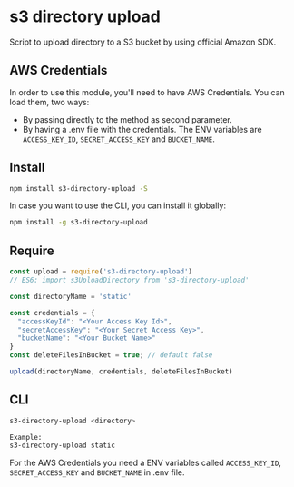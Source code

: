 # s3 directory upload

Script to upload directory to a S3 bucket by using official Amazon SDK.

## AWS Credentials

In order to use this module, you'll need to have AWS Credentials. You can load them, two ways:

* By passing directly to the method as second parameter.
* By having a .env file with the credentials.
  The ENV variables are `ACCESS_KEY_ID`, `SECRET_ACCESS_KEY` and `BUCKET_NAME`.

## Install

```bash
npm install s3-directory-upload -S
```

In case you want to use the CLI, you can install it globally:

```bash
npm install -g s3-directory-upload
```

## Require
```javascript
const upload = require('s3-directory-upload')
// ES6: import s3UploadDirectory from 's3-directory-upload'

const directoryName = 'static'

const credentials = {
  "accessKeyId": "<Your Access Key Id>",
  "secretAccessKey": "<Your Secret Access Key>",
  "bucketName": "<Your Bucket Name>"
}
const deleteFilesInBucket = true; // default false

upload(directoryName, credentials, deleteFilesInBucket)
```

## CLI
```bash
s3-directory-upload <directory>

Example:
s3-directory-upload static
```

For the AWS Credentials you need a ENV variables called `ACCESS_KEY_ID`, `SECRET_ACCESS_KEY` and `BUCKET_NAME` in .env file.